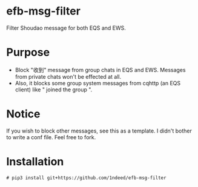 # efb-msg-filter

Filter Shoudao message for both EQS and EWS.  

# Purpose

- Block "收到" message from group chats in EQS and EWS. Messages from private chats won't be effected at all.  
- Also, it blocks some group system messages from cqhttp (an EQS client) like " joined the group ".  

# Notice

If you wish to block other messages, see this as a template. I didn't bother to write a conf file. Feel free to fork.  

# Installation

```
# pip3 install git+https://github.com/1ndeed/efb-msg-filter
```

